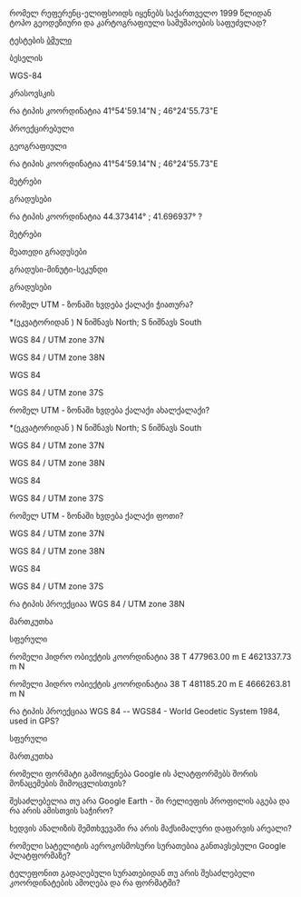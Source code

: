 რომელ რეფერენც-ელიფსოიდს იყენებს საქართველო 1999 წლიდან ტოპო გეოდეზიური და კარტოგრაფიული სამუშაოების საფუძვლად? 

ტესტების [ბმული](https://docs.google.com/forms/d/e/1FAIpQLSdyrWMdTSXmE710tIgwg_-JmdfXeTi25OGw6Lg4UjqFfNxoqw/closedform) 

ბესელის

WGS-84

კრასოვსკის



რა ტიპის კოორდინატია 41°54'59.14"N  ; 46°24'55.73"E 

პროექცირებული

გეოგრაფიული



რა ტიპის კოორდინატია 41°54'59.14"N  ; 46°24'55.73"E 

მეტრები

გრადუსები



რა ტიპის კოორდინატია  44.373414° ; 41.696937° ? 

მეტრები

მეათედი გრადუსები

გრადუსი-მინუტი-სეკუნდი

გრადუსები



რომელ UTM - ზონაში ხვდება  ქალაქი ჭიათურა? 

*(ეკვატორიდან ) N ნიშნავს North; S ნიშნავს South 

WGS 84 / UTM zone 37N

WGS 84 / UTM zone 38N

WGS 84

WGS 84 / UTM zone 37S



რომელ UTM - ზონაში ხვდება  ქალაქი ახალქალაქი? 

*(ეკვატორიდან ) N ნიშნავს North; S ნიშნავს South 

WGS 84 / UTM zone 37N

WGS 84 / UTM zone 38N

WGS 84

WGS 84 / UTM zone 37S



რომელ UTM - ზონაში ხვდება  ქალაქი ფოთი? 

WGS 84 / UTM zone 37N

WGS 84 / UTM zone 38N

WGS 84

WGS 84 / UTM zone 37S



რა ტიპის პროექციაა WGS 84 / UTM zone 38N 

მართკუთხა

სფერული



რომელი ჰიდრო ობიექტის კოორდინატია 38 T 477963.00 m E  4621337.73 m N 

რომელი ჰიდრო ობიექტის კოორდინატია 38 T 481185.20 m E 4666263.81 m N 



რა ტიპის პროექციაა WGS 84 -- WGS84 - World Geodetic System 1984, used in GPS? 

სფერული

მართკუთხა



რომელი ფორმატი გამოიყენება Google ის პლატფორმებს შორის მონაცემების მიმოცვლისთვის?



შესაძლებელია თუ არა Google Earth - ში რელიეფის პროფილის აგება და რა არის ამისთვის საჭირო?



ხედვის ანალიზის შემთხვევაში რა არის მაქსიმალური დაფარვის არეალი?



რომელი სატელიტის აეროკოსმოსური სურათებია განთავსებული Google პლატფორმაზე?



ტელეფონით გადაღებული სურათებიდან თუ არის შესაძლებელი კოორდინატების ამოღება და რა ფორმატში?